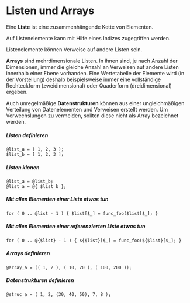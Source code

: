 # Listen und Arrays

Eine **Liste** ist eine zusammenhängende Kette von Elementen.

Auf Listenelemente kann mit Hilfe eines Indizes zugegriffen werden.

Listenelemente können Verweise auf andere Listen sein.

**Arrays** sind mehrdimensionale Listen. In ihnen sind, je nach Anzahl der Dimensionen, immer die gleiche Anzahl an Verweisen auf andere Listen innerhalb einer Ebene vorhanden. Eine Wertetabelle der Elemente wird (in der Vorstellung) deshalb beispielsweise immer eine vollständige Rechteckform (zweidimensional) oder Quaderform (dreidimensional) ergeben.

Auch unregelmäßige **Datenstrukturen** können aus einer ungleichmäßigen Verteilung von Datenelementen und Verweisen erstellt werden. Um Verwechslungen zu vermeiden, sollten diese nicht als Array bezeichnet werden.

##### Listen definieren
`@list_a = ( 1, 2, 3 );`  
`$list_b = [ 1, 2, 3 ];`  

##### Listen klonen
`@list_a = @list_b;`  
`@list_a = @{ $list_b };`

##### Mit allen Elementen einer Liste etwas tun
`for ( 0 .. @list - 1 ) { $list[$_] = func_foo($list[$_]; }`

##### Mit allen Elementen einer referenzierten Liste etwas tun
`for ( 0 .. @{$list} - 1 ) { ${$list}[$_] = func_foo(${$list}[$_]; }`

##### Arrays definieren
`@array_a = (( 1, 2 ), ( 10, 20 ), ( 100, 200 ));`

##### Datenstrukturen definieren
`@struc_a = ( 1, 2, (30, 40, 50), 7, 8 );`
